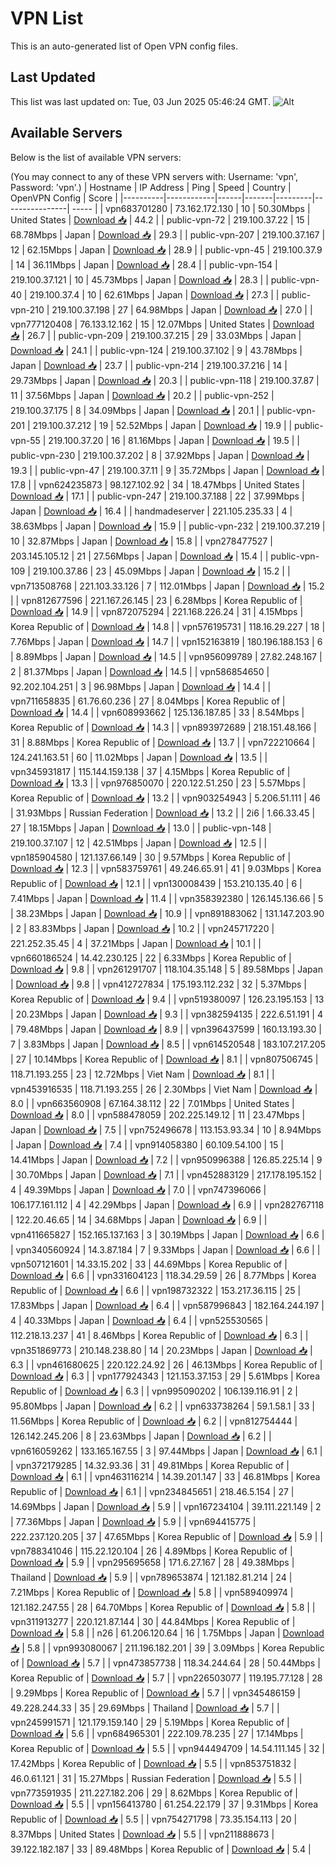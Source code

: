 # VPN List

This is an auto-generated list of Open VPN config files.

## Last Updated

This list was last updated on: Tue, 03 Jun 2025 05:46:24 GMT.
![Alt](https://repobeats.axiom.co/api/embed/186b98318ef1479477931607c1ad7d823f12451f.svg "Repobeats analytics image")

## Available Servers

Below is the list of available VPN servers:

(You may connect to any of these VPN servers with: Username: 'vpn', Password: 'vpn'.)
| Hostname | IP Address | Ping | Speed | Country | OpenVPN Config | Score |
|----------|------------|------|-------|---------|----------------| ----- |
| vpn683701280 | 73.162.172.130 | 10 | 50.30Mbps | United States | [Download 📥](./configs/server_0_US.ovpn) | 44.2 |
| public-vpn-72 | 219.100.37.22 | 15 | 68.78Mbps | Japan | [Download 📥](./configs/server_1_JP.ovpn) | 29.3 |
| public-vpn-207 | 219.100.37.167 | 12 | 62.15Mbps | Japan | [Download 📥](./configs/server_2_JP.ovpn) | 28.9 |
| public-vpn-45 | 219.100.37.9 | 14 | 36.11Mbps | Japan | [Download 📥](./configs/server_3_JP.ovpn) | 28.4 |
| public-vpn-154 | 219.100.37.121 | 10 | 45.73Mbps | Japan | [Download 📥](./configs/server_4_JP.ovpn) | 28.3 |
| public-vpn-40 | 219.100.37.4 | 10 | 62.61Mbps | Japan | [Download 📥](./configs/server_5_JP.ovpn) | 27.3 |
| public-vpn-210 | 219.100.37.198 | 27 | 64.98Mbps | Japan | [Download 📥](./configs/server_6_JP.ovpn) | 27.0 |
| vpn777120408 | 76.133.12.162 | 15 | 12.07Mbps | United States | [Download 📥](./configs/server_7_US.ovpn) | 26.7 |
| public-vpn-209 | 219.100.37.215 | 29 | 33.03Mbps | Japan | [Download 📥](./configs/server_8_JP.ovpn) | 24.1 |
| public-vpn-124 | 219.100.37.102 | 9 | 43.78Mbps | Japan | [Download 📥](./configs/server_9_JP.ovpn) | 23.7 |
| public-vpn-214 | 219.100.37.216 | 14 | 29.73Mbps | Japan | [Download 📥](./configs/server_10_JP.ovpn) | 20.3 |
| public-vpn-118 | 219.100.37.87 | 11 | 37.56Mbps | Japan | [Download 📥](./configs/server_11_JP.ovpn) | 20.2 |
| public-vpn-252 | 219.100.37.175 | 8 | 34.09Mbps | Japan | [Download 📥](./configs/server_12_JP.ovpn) | 20.1 |
| public-vpn-201 | 219.100.37.212 | 19 | 52.52Mbps | Japan | [Download 📥](./configs/server_13_JP.ovpn) | 19.9 |
| public-vpn-55 | 219.100.37.20 | 16 | 81.16Mbps | Japan | [Download 📥](./configs/server_14_JP.ovpn) | 19.5 |
| public-vpn-230 | 219.100.37.202 | 8 | 37.92Mbps | Japan | [Download 📥](./configs/server_15_JP.ovpn) | 19.3 |
| public-vpn-47 | 219.100.37.11 | 9 | 35.72Mbps | Japan | [Download 📥](./configs/server_16_JP.ovpn) | 17.8 |
| vpn624235873 | 98.127.102.92 | 34 | 18.47Mbps | United States | [Download 📥](./configs/server_17_US.ovpn) | 17.1 |
| public-vpn-247 | 219.100.37.188 | 22 | 37.99Mbps | Japan | [Download 📥](./configs/server_18_JP.ovpn) | 16.4 |
| handmadeserver | 221.105.235.33 | 4 | 38.63Mbps | Japan | [Download 📥](./configs/server_19_JP.ovpn) | 15.9 |
| public-vpn-232 | 219.100.37.219 | 10 | 32.87Mbps | Japan | [Download 📥](./configs/server_20_JP.ovpn) | 15.8 |
| vpn278477527 | 203.145.105.12 | 21 | 27.56Mbps | Japan | [Download 📥](./configs/server_21_JP.ovpn) | 15.4 |
| public-vpn-109 | 219.100.37.86 | 23 | 45.09Mbps | Japan | [Download 📥](./configs/server_22_JP.ovpn) | 15.2 |
| vpn713508768 | 221.103.33.126 | 7 | 112.01Mbps | Japan | [Download 📥](./configs/server_23_JP.ovpn) | 15.2 |
| vpn812677596 | 221.167.26.145 | 23 | 6.28Mbps | Korea Republic of | [Download 📥](./configs/server_24_KR.ovpn) | 14.9 |
| vpn872075294 | 221.168.226.24 | 31 | 4.15Mbps | Korea Republic of | [Download 📥](./configs/server_25_KR.ovpn) | 14.8 |
| vpn576195731 | 118.16.29.227 | 18 | 7.76Mbps | Japan | [Download 📥](./configs/server_26_JP.ovpn) | 14.7 |
| vpn152163819 | 180.196.188.153 | 6 | 8.89Mbps | Japan | [Download 📥](./configs/server_27_JP.ovpn) | 14.5 |
| vpn956099789 | 27.82.248.167 | 2 | 81.37Mbps | Japan | [Download 📥](./configs/server_28_JP.ovpn) | 14.5 |
| vpn586854650 | 92.202.104.251 | 3 | 96.98Mbps | Japan | [Download 📥](./configs/server_29_JP.ovpn) | 14.4 |
| vpn711658835 | 61.76.60.236 | 27 | 8.04Mbps | Korea Republic of | [Download 📥](./configs/server_30_KR.ovpn) | 14.4 |
| vpn608993662 | 125.136.187.85 | 33 | 8.54Mbps | Korea Republic of | [Download 📥](./configs/server_31_KR.ovpn) | 14.3 |
| vpn893972689 | 218.151.48.166 | 31 | 8.88Mbps | Korea Republic of | [Download 📥](./configs/server_32_KR.ovpn) | 13.7 |
| vpn722210664 | 124.241.163.51 | 60 | 11.02Mbps | Japan | [Download 📥](./configs/server_33_JP.ovpn) | 13.5 |
| vpn345931817 | 115.144.159.138 | 37 | 4.15Mbps | Korea Republic of | [Download 📥](./configs/server_34_KR.ovpn) | 13.3 |
| vpn976850070 | 220.122.51.250 | 23 | 5.57Mbps | Korea Republic of | [Download 📥](./configs/server_35_KR.ovpn) | 13.2 |
| vpn903254943 | 5.206.51.111 | 46 | 31.93Mbps | Russian Federation | [Download 📥](./configs/server_36_RU.ovpn) | 13.2 |
| 2i6 | 1.66.33.45 | 27 | 18.15Mbps | Japan | [Download 📥](./configs/server_37_JP.ovpn) | 13.0 |
| public-vpn-148 | 219.100.37.107 | 12 | 42.51Mbps | Japan | [Download 📥](./configs/server_38_JP.ovpn) | 12.5 |
| vpn185904580 | 121.137.66.149 | 30 | 9.57Mbps | Korea Republic of | [Download 📥](./configs/server_39_KR.ovpn) | 12.3 |
| vpn583759761 | 49.246.65.91 | 41 | 9.03Mbps | Korea Republic of | [Download 📥](./configs/server_40_KR.ovpn) | 12.1 |
| vpn130008439 | 153.210.135.40 | 6 | 7.41Mbps | Japan | [Download 📥](./configs/server_41_JP.ovpn) | 11.4 |
| vpn358392380 | 126.145.136.66 | 5 | 38.23Mbps | Japan | [Download 📥](./configs/server_42_JP.ovpn) | 10.9 |
| vpn891883062 | 131.147.203.90 | 2 | 83.83Mbps | Japan | [Download 📥](./configs/server_43_JP.ovpn) | 10.2 |
| vpn245717220 | 221.252.35.45 | 4 | 37.21Mbps | Japan | [Download 📥](./configs/server_44_JP.ovpn) | 10.1 |
| vpn660186524 | 14.42.230.125 | 22 | 6.33Mbps | Korea Republic of | [Download 📥](./configs/server_45_KR.ovpn) | 9.8 |
| vpn261291707 | 118.104.35.148 | 5 | 89.58Mbps | Japan | [Download 📥](./configs/server_46_JP.ovpn) | 9.8 |
| vpn412727834 | 175.193.112.232 | 32 | 5.37Mbps | Korea Republic of | [Download 📥](./configs/server_47_KR.ovpn) | 9.4 |
| vpn519380097 | 126.23.195.153 | 13 | 20.23Mbps | Japan | [Download 📥](./configs/server_48_JP.ovpn) | 9.3 |
| vpn382594135 | 222.6.51.191 | 4 | 79.48Mbps | Japan | [Download 📥](./configs/server_49_JP.ovpn) | 8.9 |
| vpn396437599 | 160.13.193.30 | 7 | 3.83Mbps | Japan | [Download 📥](./configs/server_50_JP.ovpn) | 8.5 |
| vpn614520548 | 183.107.217.205 | 27 | 10.14Mbps | Korea Republic of | [Download 📥](./configs/server_51_KR.ovpn) | 8.1 |
| vpn807506745 | 118.71.193.255 | 23 | 12.72Mbps | Viet Nam | [Download 📥](./configs/server_52_VN.ovpn) | 8.1 |
| vpn453916535 | 118.71.193.255 | 26 | 2.30Mbps | Viet Nam | [Download 📥](./configs/server_53_VN.ovpn) | 8.0 |
| vpn663560908 | 67.164.38.112 | 22 | 7.01Mbps | United States | [Download 📥](./configs/server_54_US.ovpn) | 8.0 |
| vpn588478059 | 202.225.149.12 | 11 | 23.47Mbps | Japan | [Download 📥](./configs/server_55_JP.ovpn) | 7.5 |
| vpn752496678 | 113.153.93.34 | 10 | 8.94Mbps | Japan | [Download 📥](./configs/server_56_JP.ovpn) | 7.4 |
| vpn914058380 | 60.109.54.100 | 15 | 14.41Mbps | Japan | [Download 📥](./configs/server_57_JP.ovpn) | 7.2 |
| vpn950996388 | 126.85.225.14 | 9 | 30.70Mbps | Japan | [Download 📥](./configs/server_58_JP.ovpn) | 7.1 |
| vpn452883129 | 217.178.195.152 | 4 | 49.39Mbps | Japan | [Download 📥](./configs/server_59_JP.ovpn) | 7.0 |
| vpn747396066 | 106.177.161.112 | 4 | 42.29Mbps | Japan | [Download 📥](./configs/server_60_JP.ovpn) | 6.9 |
| vpn282767118 | 122.20.46.65 | 14 | 34.68Mbps | Japan | [Download 📥](./configs/server_61_JP.ovpn) | 6.9 |
| vpn411665827 | 152.165.137.163 | 3 | 30.19Mbps | Japan | [Download 📥](./configs/server_62_JP.ovpn) | 6.6 |
| vpn340560924 | 14.3.87.184 | 7 | 9.33Mbps | Japan | [Download 📥](./configs/server_63_JP.ovpn) | 6.6 |
| vpn507121601 | 14.33.15.202 | 33 | 44.69Mbps | Korea Republic of | [Download 📥](./configs/server_64_KR.ovpn) | 6.6 |
| vpn331604123 | 118.34.29.59 | 26 | 8.77Mbps | Korea Republic of | [Download 📥](./configs/server_65_KR.ovpn) | 6.6 |
| vpn198732322 | 153.217.36.115 | 25 | 17.83Mbps | Japan | [Download 📥](./configs/server_66_JP.ovpn) | 6.4 |
| vpn587996843 | 182.164.244.197 | 4 | 40.33Mbps | Japan | [Download 📥](./configs/server_67_JP.ovpn) | 6.4 |
| vpn525530565 | 112.218.13.237 | 41 | 8.46Mbps | Korea Republic of | [Download 📥](./configs/server_68_KR.ovpn) | 6.3 |
| vpn351869773 | 210.148.238.80 | 14 | 20.23Mbps | Japan | [Download 📥](./configs/server_69_JP.ovpn) | 6.3 |
| vpn461680625 | 220.122.24.92 | 26 | 46.13Mbps | Korea Republic of | [Download 📥](./configs/server_70_KR.ovpn) | 6.3 |
| vpn177924343 | 121.153.37.153 | 29 | 5.61Mbps | Korea Republic of | [Download 📥](./configs/server_71_KR.ovpn) | 6.3 |
| vpn995090202 | 106.139.116.91 | 2 | 95.80Mbps | Japan | [Download 📥](./configs/server_72_JP.ovpn) | 6.2 |
| vpn633738264 | 59.1.58.1 | 33 | 11.56Mbps | Korea Republic of | [Download 📥](./configs/server_73_KR.ovpn) | 6.2 |
| vpn812754444 | 126.142.245.206 | 8 | 23.63Mbps | Japan | [Download 📥](./configs/server_74_JP.ovpn) | 6.2 |
| vpn616059262 | 133.165.167.55 | 3 | 97.44Mbps | Japan | [Download 📥](./configs/server_75_JP.ovpn) | 6.1 |
| vpn372179285 | 14.32.93.36 | 31 | 49.81Mbps | Korea Republic of | [Download 📥](./configs/server_76_KR.ovpn) | 6.1 |
| vpn463116214 | 14.39.201.147 | 33 | 46.81Mbps | Korea Republic of | [Download 📥](./configs/server_77_KR.ovpn) | 6.1 |
| vpn234845651 | 218.46.5.154 | 27 | 14.69Mbps | Japan | [Download 📥](./configs/server_78_JP.ovpn) | 5.9 |
| vpn167234104 | 39.111.221.149 | 2 | 77.36Mbps | Japan | [Download 📥](./configs/server_79_JP.ovpn) | 5.9 |
| vpn694415775 | 222.237.120.205 | 37 | 47.65Mbps | Korea Republic of | [Download 📥](./configs/server_80_KR.ovpn) | 5.9 |
| vpn788341046 | 115.22.120.104 | 26 | 4.89Mbps | Korea Republic of | [Download 📥](./configs/server_81_KR.ovpn) | 5.9 |
| vpn295695658 | 171.6.27.167 | 28 | 49.38Mbps | Thailand | [Download 📥](./configs/server_82_TH.ovpn) | 5.9 |
| vpn789653874 | 121.182.81.214 | 24 | 7.21Mbps | Korea Republic of | [Download 📥](./configs/server_83_KR.ovpn) | 5.8 |
| vpn589409974 | 121.182.247.55 | 28 | 64.70Mbps | Korea Republic of | [Download 📥](./configs/server_84_KR.ovpn) | 5.8 |
| vpn311913277 | 220.121.87.144 | 30 | 44.84Mbps | Korea Republic of | [Download 📥](./configs/server_85_KR.ovpn) | 5.8 |
| n26 | 61.206.120.64 | 16 | 1.75Mbps | Japan | [Download 📥](./configs/server_86_JP.ovpn) | 5.8 |
| vpn993080067 | 211.196.182.201 | 39 | 3.09Mbps | Korea Republic of | [Download 📥](./configs/server_87_KR.ovpn) | 5.7 |
| vpn473857738 | 118.34.244.64 | 28 | 50.44Mbps | Korea Republic of | [Download 📥](./configs/server_88_KR.ovpn) | 5.7 |
| vpn226503077 | 119.195.77.128 | 28 | 9.29Mbps | Korea Republic of | [Download 📥](./configs/server_89_KR.ovpn) | 5.7 |
| vpn345486159 | 49.228.244.33 | 35 | 29.69Mbps | Thailand | [Download 📥](./configs/server_90_TH.ovpn) | 5.7 |
| vpn245991571 | 121.179.159.140 | 29 | 5.19Mbps | Korea Republic of | [Download 📥](./configs/server_91_KR.ovpn) | 5.6 |
| vpn684965301 | 222.109.78.235 | 27 | 17.14Mbps | Korea Republic of | [Download 📥](./configs/server_92_KR.ovpn) | 5.5 |
| vpn944494709 | 14.54.111.145 | 32 | 17.42Mbps | Korea Republic of | [Download 📥](./configs/server_93_KR.ovpn) | 5.5 |
| vpn853751832 | 46.0.61.121 | 31 | 15.27Mbps | Russian Federation | [Download 📥](./configs/server_94_RU.ovpn) | 5.5 |
| vpn773591935 | 211.227.182.206 | 29 | 8.62Mbps | Korea Republic of | [Download 📥](./configs/server_95_KR.ovpn) | 5.5 |
| vpn156413780 | 61.254.22.179 | 37 | 9.31Mbps | Korea Republic of | [Download 📥](./configs/server_96_KR.ovpn) | 5.5 |
| vpn754271798 | 73.35.154.113 | 20 | 8.37Mbps | United States | [Download 📥](./configs/server_97_US.ovpn) | 5.5 |
| vpn211888673 | 39.122.182.187 | 33 | 89.48Mbps | Korea Republic of | [Download 📥](./configs/server_98_KR.ovpn) | 5.4 |
